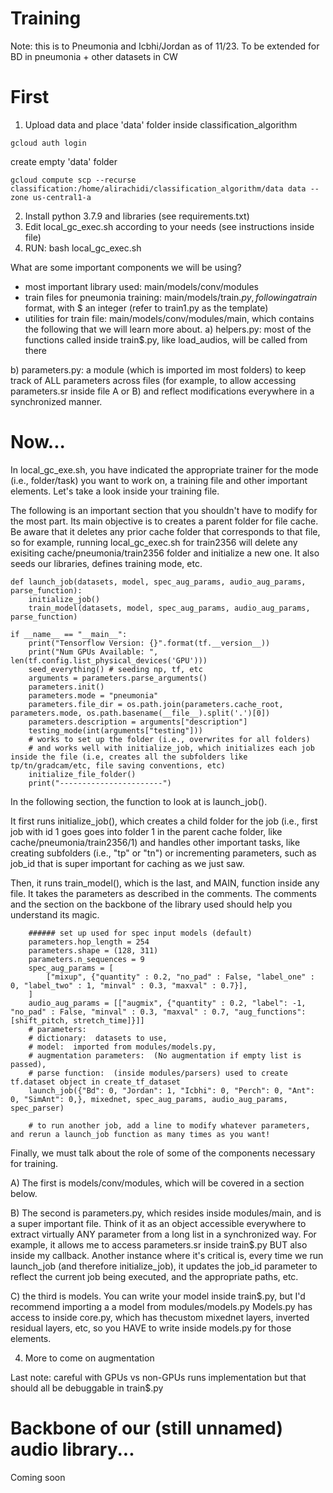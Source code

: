 # Training 

Note: this is to Pneumonia and Icbhi/Jordan as of 11/23. To be extended for BD in pneumonia + other datasets in CW

# First

1) Upload data and place 'data' folder inside classification_algorithm
```
gcloud auth login
```
create empty 'data' folder
```
gcloud compute scp --recurse classification:/home/alirachidi/classification_algorithm/data data --zone us-central1-a
```
2) Install python 3.7.9 and libraries (see requirements.txt)
3) Edit local_gc_exec.sh according to your needs (see instructions inside file)
4) RUN: bash local_gc_exec.sh

What are some important components we will be using? 
- most important library used: main/models/conv/modules
- train files for pneumonia training: main/models/train$.py, following a train$ format, with $ an integer (refer to train1.py as the template)
- utilities for train file: main/models/conv/modules/main, which contains the following that we will learn more about. 
a) helpers.py: most of the functions called inside train$.py, like load_audios, will be called from there

b) parameters.py: a module (which is imported im most folders) to keep track of ALL parameters across files (for example, to allow accessing parameters.sr inside file A or B) and reflect modifications everywhere in a synchronized manner.

# Now...

In local_gc_exe.sh, you have indicated the appropriate trainer for the mode (i.e., folder/task) you want to work on, a training file and other important elements. Let's take a look inside your training file. 

The following is an important section that you shouldn't have to modify for the most part. Its main objective is to creates a parent folder for file cache. Be aware that it deletes any prior cache folder that corresponds to that file, so for example, running local_gc_exec.sh for train2356 will delete any exisiting cache/pneumonia/train2356 folder and initialize a new one. It also seeds our libraries, defines training mode, etc. 

```
def launch_job(datasets, model, spec_aug_params, audio_aug_params, parse_function):
    initialize_job()
    train_model(datasets, model, spec_aug_params, audio_aug_params, parse_function)

if __name__ == "__main__":
    print("Tensorflow Version: {}".format(tf.__version__))
    print("Num GPUs Available: ", len(tf.config.list_physical_devices('GPU')))
    seed_everything() # seeding np, tf, etc
    arguments = parameters.parse_arguments()
    parameters.init()
    parameters.mode = "pneumonia"
    parameters.file_dir = os.path.join(parameters.cache_root, parameters.mode, os.path.basename(__file__).split('.')[0])
    parameters.description = arguments["description"]
    testing_mode(int(arguments["testing"]))
    # works to set up the folder (i.e., overwrites for all folders) 
    # and works well with initialize_job, which initializes each job inside the file (i.e, creates all the subfolders like tp/tn/gradcam/etc, file saving conventions, etc)
    initialize_file_folder()
    print("-----------------------")

```

In the following section, the function to look at is launch_job().

It first runs initialize_job(), which creates a child folder for the job (i.e., first job with id 1 goes goes into folder 1 in the parent cache folder, like cache/pneumonia/train2356/1) and handles other important tasks, like creating subfolders (i.e.,  "tp" or "tn") or incrementing parameters, such as job_id that is super important for caching as we just saw. 

Then, it runs train_model(), which is the last, and MAIN, function inside any file. It takes the parameters as described in the comments. The comments and the section on the backbone of the library used should help you understand its magic. 

````
    ###### set up used for spec input models (default)
    parameters.hop_length = 254
    parameters.shape = (128, 311)
    parameters.n_sequences = 9
    spec_aug_params = [
        ["mixup", {"quantity" : 0.2, "no_pad" : False, "label_one" : 0, "label_two" : 1, "minval" : 0.3, "maxval" : 0.7}],
    ]
    audio_aug_params = [["augmix", {"quantity" : 0.2, "label": -1, "no_pad" : False, "minval" : 0.3, "maxval" : 0.7, "aug_functions": [shift_pitch, stretch_time]}]]
    # parameters: 
    # dictionary:  datasets to use, 
    # model:  imported from modules/models.py, 
    # augmentation parameters:  (No augmentation if empty list is passed), 
    # parse function:  (inside modules/parsers) used to create tf.dataset object in create_tf_dataset
    launch_job({"Bd": 0, "Jordan": 1, "Icbhi": 0, "Perch": 0, "Ant": 0, "SimAnt": 0,}, mixednet, spec_aug_params, audio_aug_params, spec_parser)

    # to run another job, add a line to modify whatever parameters, and rerun a launch_job function as many times as you want!
````

Finally, we must talk about the role of some of the components necessary for training. 

A) The first is models/conv/modules, which will be covered in a section below. 

B) The second is parameters.py, which resides inside modules/main, and is a super important file. Think of it as an object accessible everywhere to extract virtually ANY parameter from a long list in a synchronized way. For example, it allows me to access parameters.sr inside train$.py BUT also inside my callback. Another instance where it's critical is, every time we run launch_job (and therefore initialize_job), it updates the job_id parameter to reflect the current job being executed, and the appropriate paths, etc. 

C) the third is models. You can write your model inside train$.py, but I'd recommend importing a a model from modules/models.py Models.py has access to inside core.py, which has thecustom mixednet layers, inverted residual layers, etc, so you HAVE to write inside models.py for those elements.

4) More to come on augmentation

Last note: careful with GPUs vs non-GPUs runs implementation but that should all be debuggable in train$.py

# Backbone of our (still unnamed) audio library...

Coming soon 